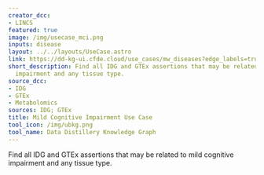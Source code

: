 ```yaml
---
creator_dcc:
- LINCS
featured: true
image: /img/usecase_mci.png
inputs: disease
layout: ../../layouts/UseCase.astro
link: https://dd-kg-ui.cfde.cloud/use_cases/mw_diseases?edge_labels=true
short_description: Find all IDG and GTEx assertions that may be related to mild cognitive
  impairment and any tissue type.
source_dcc:
- IDG
- GTEx
- Metabolomics
sources: IDG; GTEx
title: Mild Cognitive Impairment Use Case
tool_icon: /img/ubkg.png
tool_name: Data Distillery Knowledge Graph
---
```

Find all IDG and GTEx assertions that may be related to mild cognitive impairment and any tissue type.